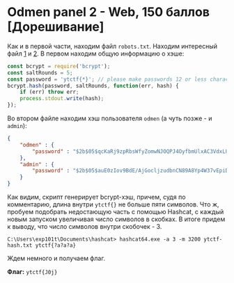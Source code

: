 # Odmen panel 2 - Web, 150 баллов [Дорешивание]
Как и в первой части, находим файл `robots.txt`. Находим интересный файл [1](https://odmen-panel.ctf.yummytacos.me/tools/generate_password.js) и [2](https://odmen-panel.ctf.yummytacos.me/private/users.json).
В первом находим общую информацию о хэше:
```javascript
const bcrypt = require('bcrypt');
const saltRounds = 5;
const password = 'ytctf{*}'; // please make passwords 12 or less characters
bcrypt.hash(password, saltRounds, function(err, hash) {
    if (err) throw err;
    process.stdout.write(hash);
});
```
Во втором файле находим хэш пользователя `odmen` (а чуть позже - и `admin`):
```json
{
    "odmen" : { 
        "password" : "$2b$05$qcKaRj9zpRbsWfyZomwNJOQPJ4OyfbmUlxAC3VdxLUeKXvP3jkbAC"
    },
    "admin" : {
        "password" : "$2b$05$auE0zIov9BdE/AjGocljzudbnCN89A8Yp4W37vEpiD6UJ5S9DA2AW"
    }
}
```
Как видим, скрипт генерирует bcrypt-хэш, причем, судя по комментарию, длина внутри `ytctf{}` не больше пяти символов. Что ж, пробуем подобрать недостающую часть с помощью Hashcat, с каждый новым запуском увеличивая число символов в скобках. В итоге придем к выводу, что число символов внутри скобочек - 3. 
```
C:\Users\exp101t\Documents\hashcat> hashcat64.exe -a 3 -m 3200 ytctf-hash.txt ytctf{?a?a?a}
```
Ждем немного и получаем флаг. 

**Флаг:** `ytctf{J0j}`
